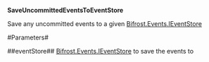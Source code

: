 **SaveUncommittedEventsToEventStore**

Save any uncommitted events to a given [Bifrost.Events.IEventStore](Bifrost.Events.IEventStore)

#Parameters#


##eventStore##
[Bifrost.Events.IEventStore](Bifrost.Events.IEventStore) to save the events to
